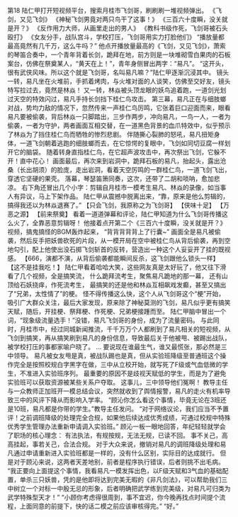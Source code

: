 第18
	陆仁甲打开短视频平台，搜索月桂市飞剑哥，刷刷刷一堆视频弹出。
	《飞剑，又见飞剑》
	《神秘飞剑男竟对两只鸟干了这事！》
	《三百六十度瞬，没关就是开？》
	《反作用力大师，从画里走出的男人》
	《教科书级作死，飞剑哥被石头殴打》
	《女友分手，战队宫斗，学校打压，飞剑哥用实力打脸他们》
	“播放量都最高竟然有几千万，这么牛吗？”
	他点开播放量最高的《飞剑，又见飞剑》，萧索的琴笛合奏中，一个青年背着长剑，跪拜在地，前方则是一块堆砌雪白果肉的石板案台，仿佛在祭奠某人，“黄天在上！”，青年身侧冒出两字：“易凡”。
	“这开头，很有武侠风味。所以这个就是飞剑哥，名叫易凡嘛？”陆仁甲逐渐沉浸其中。
	镜头一转，易凡坐在火堆前，手抓着烤肉，与火堆对面的人谈笑，仿佛至交好友，镜头特写拉过去，竟然是林焱！
	又一转，林焱被头顶龙眼的妖鸟追着跑，一道剑光划过天空的特效闪过，易凡手持长剑挡下桂仁鸟攻击。
	第三幕，易凡正在与细肢螂对战，势均力敌的情况下，忽然传来一声桂仁鸟厉鸣，它张着巨口迎面而来，眼看易凡要被偷袭，背后林焱一只脚踏出，三步作两步，冲向易凡，一鸟一人，一者为偷袭，一者为守护，两者画面互相交替，在一道黑色背景的血爪特效中，似乎预示了林焱为了挡住桂仁鸟而牺牲的惨烈悲剧。
	伴随撕心裂肺的怒吼，易凡扭矩身体，一道飞剑朝着逃跑的细肢螂而去，在它惊愕的复眼中，飞剑如同切豆腐一样划开它的脑袋。
	随着转身直指桂仁鸟，在它超声波攻击中，再次祭出飞剑，它躲不开！直中花心！
	画面最后，再次来到岩洞中，跪拜石板的易凡，抬起头，露出沧桑（长出胡须）的脸庞，走出岩洞，看着天空厉鸣的一群桂仁鸟，一道飞剑飞出，穿透它坚硬的果壳。
	落幕，琴瑟笛箫同奏，这次，还带了二胡和唢呐，愈加悲凉。
	右下角还冒出几个小字：剪辑自月桂市一模考生易凡、林焱的录像，如当事人有异议，马上下架作品。
	陆仁甲从震撼中脱离出来，“靠，原来是他么剪辑的，搞得我还以为林焱退赛了。”
	【只会飞剑，我原称之为飞剑哥】
	【侠味十足】
	【万恶之源】
	【前来祭奠】
	看着一道道弹幕和评论，陆仁甲知道为什么飞剑哥传播这么火了，全靠恶意剪辑呀！
	他接着点开第二个《三百六十度瞬，没关就是开？》视频，搞鬼搞怪的BGM轰炸起来，
	“背背背背背上了行囊~”
	画面全是易凡被偷袭，然后反手把妖兽砍死的片段，从一模开局在空中被桂仁鸟从背后偷袭，再到空地勾引，配上他使出没石掷飞剑斩首的反转，营造出一种这个人妥妥开了挂的既视感。
	【666，演都不演，从背后偷袭都能瞬间反杀，这飞剑跟他么锁头一样】
	【这不是挂我吃！】
	陆仁甲看着哈哈大笑，这些网友真是太好玩了，他又往下滑看了几个视频，全是搞笑流，
	什么跪拜流考生，聚焦易凡跪地的那一幕，
	还有山顶给石妖挠痒，作死流考生，
	最搞笑的还是他和林焱互相飙戏发癫，甚至又搞出了“兄弟，太性情了”的梗。
	怪不得传播这么快，这个人从飞剑哥这个“梗”开始，吸引广大群众关注，最后大家发现，原来除了神秘莫测的飞剑，易凡似乎更有搞笑天赋，随后，开挂梗、祭拜梗、作死梗、兄弟梗接踵而至。
	陆仁甲脑中冒出一个词，“现象级流量选手！”没错，易凡飞剑哥的身份，成为了流量密码。
	与此同时，月桂市中，经过同城新闻推流，千千万万个人都刷到了易凡相关的短视频，从飞剑到搞笑，再从搞笑刷到易凡的身份信息，导致最后关于他被甩、被踢出战队，被学校打压的事都家喻户晓了。
	...
	要说现在谁最生气，谁又最慌张，那必然是三中领导。
	易凡被女友甩是真，被战队踢也是真，但从实验班降级至普通班这个操作完全是按照校规白字黑字在做，三中从立校开始，就写死了F级或气血低微的学生，不准进入实验班序列。
	最重要的原因不是歧视天赋低的学生，而是为了避免实验班可以获取资源被某些关系户夺取。
	这事儿，三中领导他们冤啊！
	教导主任与一众教师正加班开一模总结会议，突然就收到了舆情报警，易凡的走火有机率导致三中的风评下降从而影响入学率。
	“顾沁你怎么看这个事情，毕竟无论在3班还是10班，易凡都是你带的学生。”教导主任发问。
	“对于网络议论，我们应当不予置评！之前调班降级的处理完全合规，如果他后续达成优秀成绩，可通过校规中特殊优秀学生管理办法重新申请调入实验班。”
	顾沁一板一眼地回答，年纪轻轻就学会了职场的核心理念：
	有法执法，有规按规，无法无规，已读不回。
	事不关己，高高挂起，事若关己，合法合规。
	对于大众来说，撤销对易凡的调班降级处理和易凡通过申请重新进入实验班都是一样的，没有什么区别，实际目的达成就行。
	但是对于顾沁来说，这两者天差地别，前者是程序执行错误，后者则挑不出毛病。
	“我正要向上面提这个事情，我看易凡一模发挥出色，以F级天赋和3气血的基础配置，单杀三只妖兽，凭的是他即将达到完美无暇的《非凡剑法》，可以帮助我们三中树立一个对标一中殷无忌的形象，后者明确把武学练到完美级，对易凡可归类为武学特殊型天才！”
	“小顾你考虑得很周到，事不宜迟，你今晚再找点时间提个流程，上面同意的前提下，快的话二模之前应该审核得完。”
	“好。”
	
	
	